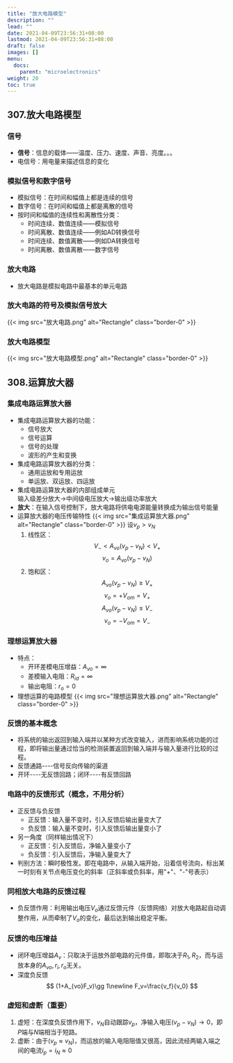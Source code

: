 ```yaml
---
title: "放大电路模型"
description: ""
lead: ""
date: 2021-04-09T23:56:31+08:00
lastmod: 2021-04-09T23:56:31+08:00
draft: false
images: []
menu: 
  docs:
    parent: "microelectronics"
weight: 20
toc: true
---
```


## 307.放大电路模型

### 信号

+ **信号**：信息的载体——温度、压力、速度、声音、亮度。。。
+ 电信号：用电量来描述信息的变化

### 模拟信号和数字信号

+ 模拟信号：在时间和幅值上都是连续的信号
+ 数字信号：在时间和幅值上都是离散的信号
+ 按时间和幅值的连续性和离散性分类：
  - 时间连续、数值连续——模拟信号
  - 时间离散、数值连续——例如AD转换信号
  - 时间连续、数值离散——例如DA转换信号
  - 时间离散、数值离散——数字信号

### 放大电路

+ 放大电路是模拟电路中最基本的单元电路

### 放大电路的符号及模拟信号放大
{{< img src="放大电路.png" alt="Rectangle" class="border-0" >}}

### 放大电路模型
{{< img src="放大电路模型.png" alt="Rectangle" class="border-0" >}}

## 308.运算放大器

### 集成电路运算放大器
+ 集成电路运算放大器的功能：
  - 信号放大
  - 信号运算
  - 信号的处理
  - 波形的产生和变换
+ 集成电路运算放大器的分类：
  - 通用运放和专用运放
  - 单运放、双运放、四运放
+ 集成电路运算放大器的内部组成单元  
  输入级差分放大$\rightarrow$中间级电压放大$\rightarrow$输出级功率放大
+ **放大**：在输入信号控制下，放大电路将供电电源能量转换成为输出信号能量
+ 运算放大器的电压传输特性
  {{< img src="集成运算放大器.png" alt="Rectangle" class="border-0" >}}
  设$v_p>v_N$
  1. 线性区：
     $$V_-<A_{vo}(v_p-v_N)<V_+$$
     $$v_o=A_{vo}(v_p-v_N)$$
  2. 饱和区：
     $$A_{vo}(v_p-v_N)\geq V_+$$
     $$v_o=+V_{om}=V_+$$
     $$A_{vo}(v_p-v_N)\leq V_-$$
     $$v_o=-V_{om}=V_-$$

### 理想运算放大器

+ 特点：
  - 开环差模电压增益：$A_{vo}=\infty$
  - 差模输入电阻：$R_{id}=\infty$
  - 输出电阻：$r_o=0$
+ 理想运算的电路模型
  {{< img src="理想运算放大器.png" alt="Rectangle" class="border-0" >}}

### 反馈的基本概念

+ 将系统的输出返回到输入端并以某种方式改变输入，进而影响系统功能的过程，即将输出量通过恰当的检测装置返回到输入端并与输入量进行比较的过程。
+ 反馈通路----信号反向传输的渠道
+ 开环----无反馈回路；闭环----有反馈回路

### 电路中的反馈形式（概念，不用分析）

+ 正反馈与负反馈
  - 正反馈：输入量不变时，引入反馈后输出量变大了
  - 负反馈：输入量不变时，引入反馈后输出量变小了
+ 另一角度（同样输出情况下）
  - 正反馈：引入反馈后，净输入量变小了
  - 负反馈：引入反馈后，净输入量变大了
+ 判别方法：瞬时极性发。即在电路中，从输入端开始，沿着信号流向，标出某一时刻有关节点电压变化的斜率（正斜率或负斜率，用"+"、"-"号表示）

### 同相放大电路的反馈过程

+ 负反馈作用：利用输出电压$V_o$通过反馈元件（反馈网络）对放大电路起自动调整作用，从而牵制了$V_o$的变化，最后达到输出稳定平衡。

### 反馈的电压增益

+ 闭环电压增益$A_v$：只取决于运放外部电路的元件值，即取决于$R_1,R_2$，而与运放本身的$A_{vo},r_i,r_o$无关。
+ 深度负反馈
$$
  (1+A_{vo}F_v)\gg 1\newline
  F_v=\frac{v_f}{v_0}
$$


### 虚短和虚断（重要）

1. 虚短：在深度负反馈作用下，$v_N$自动跟踪$v_p$，净输入电压$(v_p-v_N)\rightarrow 0$，即$P$端与$N$端相当于短路。
2. 虚断：由于$(v_p\approx v_N)$，而运放的输入电阻阻值又很高，因此流经两输入端之间的电流$i_p=i_N\approx 0$

